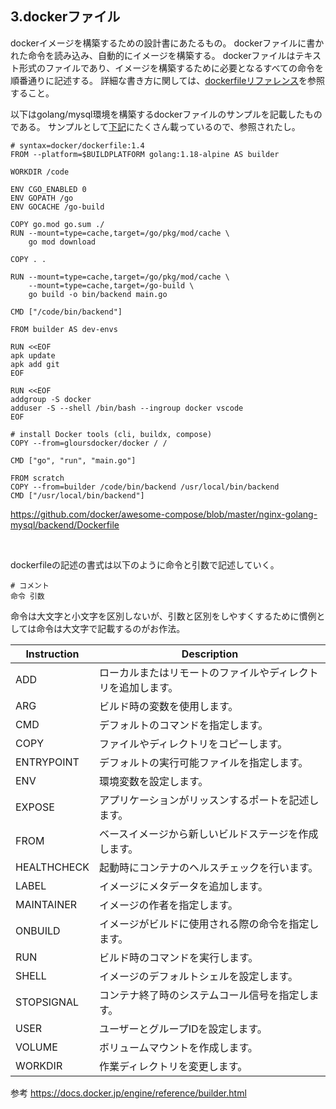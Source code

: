 ## 3.dockerファイル

dockerイメージを構築するための設計書にあたるもの。
dockerファイルに書かれた命令を読み込み、自動的にイメージを構築する。
dockerファイルはテキスト形式のファイルであり、イメージを構築するために必要となるすべての命令を順番通りに記述する。
詳細な書き方に関しては、[dockerfileリファレンス](https://docs.docker.jp/engine/reference/builder.html)を参照すること。

以下はgolang/mysql環境を構築するdockerファイルのサンプルを記載したものである。
サンプルとして[下記](https://docs.docker.com/samples/)にたくさん載っているので、参照されたし。

```
# syntax=docker/dockerfile:1.4
FROM --platform=$BUILDPLATFORM golang:1.18-alpine AS builder

WORKDIR /code

ENV CGO_ENABLED 0
ENV GOPATH /go
ENV GOCACHE /go-build

COPY go.mod go.sum ./
RUN --mount=type=cache,target=/go/pkg/mod/cache \
    go mod download

COPY . .

RUN --mount=type=cache,target=/go/pkg/mod/cache \
    --mount=type=cache,target=/go-build \
    go build -o bin/backend main.go

CMD ["/code/bin/backend"]

FROM builder AS dev-envs

RUN <<EOF
apk update
apk add git
EOF

RUN <<EOF
addgroup -S docker
adduser -S --shell /bin/bash --ingroup docker vscode
EOF

# install Docker tools (cli, buildx, compose)
COPY --from=gloursdocker/docker / /

CMD ["go", "run", "main.go"]

FROM scratch
COPY --from=builder /code/bin/backend /usr/local/bin/backend
CMD ["/usr/local/bin/backend"]
```

https://github.com/docker/awesome-compose/blob/master/nginx-golang-mysql/backend/Dockerfile

<br>

dockerfileの記述の書式は以下のように命令と引数で記述していく。

```
# コメント
命令 引数
```

命令は大文字と小文字を区別しないが、引数と区別をしやすくするために慣例としては命令は大文字で記載するのがお作法。

| Instruction   | Description                                                |
|---------------|------------------------------------------------------------|
| ADD           | ローカルまたはリモートのファイルやディレクトリを追加します。    |
| ARG           | ビルド時の変数を使用します。                                 |
| CMD           | デフォルトのコマンドを指定します。                           |
| COPY          | ファイルやディレクトリをコピーします。                       |
| ENTRYPOINT    | デフォルトの実行可能ファイルを指定します。                   |
| ENV           | 環境変数を設定します。                                       |
| EXPOSE        | アプリケーションがリッスンするポートを記述します。           |
| FROM          | ベースイメージから新しいビルドステージを作成します。         |
| HEALTHCHECK   | 起動時にコンテナのヘルスチェックを行います。                 |
| LABEL         | イメージにメタデータを追加します。                           |
| MAINTAINER    | イメージの作者を指定します。                                 |
| ONBUILD       | イメージがビルドに使用される際の命令を指定します。           |
| RUN           | ビルド時のコマンドを実行します。                             |
| SHELL         | イメージのデフォルトシェルを設定します。                     |
| STOPSIGNAL    | コンテナ終了時のシステムコール信号を指定します。             |
| USER          | ユーザーとグループIDを設定します。                           |
| VOLUME        | ボリュームマウントを作成します。                             |
| WORKDIR       | 作業ディレクトリを変更します。                               |


参考
https://docs.docker.jp/engine/reference/builder.html
